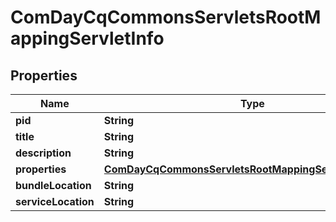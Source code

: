 
# ComDayCqCommonsServletsRootMappingServletInfo

## Properties
Name | Type | Description | Notes
------------ | ------------- | ------------- | -------------
**pid** | **String** |  |  [optional]
**title** | **String** |  |  [optional]
**description** | **String** |  |  [optional]
**properties** | [**ComDayCqCommonsServletsRootMappingServletProperties**](ComDayCqCommonsServletsRootMappingServletProperties.md) |  |  [optional]
**bundleLocation** | **String** |  |  [optional]
**serviceLocation** | **String** |  |  [optional]



